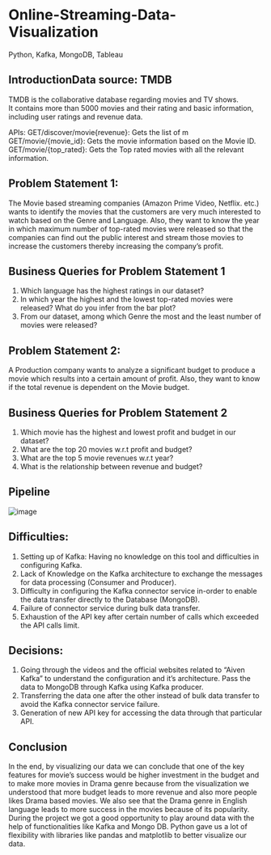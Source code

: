# Online-Streaming-Data-Visualization
Python, Kafka, MongoDB, Tableau


## IntroductionData source: TMDB 
TMDB is the collaborative database regarding movies and TV shows.
It contains more than 5000 movies and their rating and basic information, including user ratings and revenue data.

APIs:
GET/discover/movie{revenue}: Gets the list of m
GET/movie/{movie_id}: Gets the movie information based on the Movie ID.
GET/movie/{top_rated}: Gets the Top rated movies with all the relevant information.


## Problem Statement 1:
The Movie based streaming companies (Amazon Prime Video, Netflix. etc.) wants to identify the movies that the customers are very much interested to watch based on the Genre and Language. Also, they want to know the year in which maximum number of top-rated movies were released so that the companies can find out the public interest and stream those movies to increase the customers thereby increasing the company’s profit.



## Business Queries for Problem Statement 1
1. Which language has the highest ratings in our dataset?
2. In which year the highest and the lowest top-rated movies were released? What do you infer from the bar plot?
3. From our dataset, among which Genre the most and the least number of movies were released?

## Problem Statement 2:
A Production company wants to analyze a significant budget to produce a movie which results into a certain amount of profit. Also, they want to know if the total revenue is dependent on the Movie budget. 
## Business Queries for Problem Statement 2 
1. Which movie has the highest and lowest profit and budget in our dataset?
2. What are the top 20 movies w.r.t profit and budget?
3. What are the top 5 movie revenues w.r.t year?
4. What is the relationship between revenue and budget?


## Pipeline
![image](https://github.com/tapati93/Online-Streaming-Data-Visualization/assets/85105403/88b67436-7bfd-46d8-909c-df62020fee86)

## Difficulties:
1. Setting up of Kafka: Having no knowledge on this tool and difficulties in configuring Kafka.
2. Lack of Knowledge on the Kafka architecture to exchange the messages for data processing (Consumer and Producer). 
3. Difficulty in configuring the Kafka connector service in-order to enable the data transfer directly to the Database (MongoDB). 
4. Failure of connector service during bulk data transfer. 
5. Exhaustion of the API key after certain number of calls which exceeded the API calls limit. 	

## Decisions:
1. Going through the videos and the official websites related to “Aiven Kafka” to understand the configuration and it’s architecture. Pass the data to MongoDB through Kafka using Kafka producer. 
2. Transferring the data one after the other instead of bulk data transfer to avoid the Kafka connector service failure. 
3. Generation of new API key for accessing the data through that particular API. 	


## Conclusion


In the end, by visualizing our data we can conclude that one of the key features for movie’s success would be higher investment in the budget and to make more movies in Drama genre because from the visualization we understood that more budget leads to more revenue and also more people likes Drama based movies. We also see that the Drama genre in English language leads to more success in the movies because of its popularity. During the project we got a good opportunity to play around data with the help of functionalities like Kafka and Mongo DB. Python gave us a lot of flexibility with libraries like pandas and matplotlib to better visualize our data.





